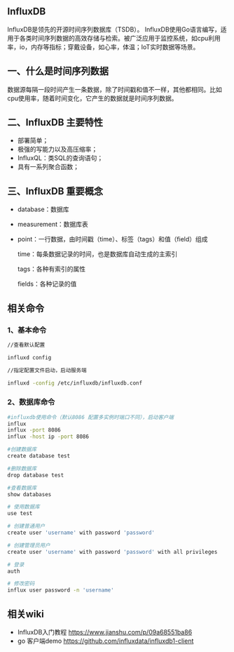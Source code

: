 ## InfluxDB

InfluxDB是领先的开源时间序列数据库（TSDB）。
InfluxDB使用Go语言编写，适用于各类时间序列数据的高效存储与检索。被广泛应用于监控系统，如cpu利用率，io，内存等指标；穿戴设备，如心率，体温；IoT实时数据等场景。

## 一、什么是时间序列数据

数据源每隔一段时间产生一条数据，除了时间戳和值不一样，其他都相同。比如cpu使用率，随着时间变化，它产生的数据就是时间序列数据。

## 二、InfluxDB 主要特性

- 部署简单；
- 极强的写能力以及高压缩率；
- InfluxQL：类SQL的查询语句；
- 具有一系列聚合函数；

## 三、InfluxDB 重要概念

- database：数据库

- measurement：数据库表

- point：一行数据，由时间戳（time）、标签（tags）和值（field）组成

  time：每条数据记录的时间，也是数据库自动生成的主索引

  tags：各种有索引的属性

  fields：各种记录的值



## 相关命令

### 1、基本命令

```sh
//查看默认配置

influxd config

//指定配置文件启动，启动服务端

influxd -config /etc/influxdb/influxdb.conf
```

 ### 2、数据库命令

```sh
#influxdb使用命令（默认8086 配置多实例时端口不同），启动客户端
influx
influx -port 8086
influx -host ip -port 8086

#创建数据库
create database test

#删除数据库
drop database test

#查看数据库
show databases

# 使用数据库 
use test

# 创建普通用户
create user 'username' with password 'password'

# 创建管理员用户
create user 'username' with password 'password' with all privileges

# 登录
auth

# 修改密码
influx user password -n 'username'
```



## 相关wiki

- InfluxDB入门教程 https://www.jianshu.com/p/09a68551ba86
- go 客户端demo https://github.com/influxdata/influxdb1-client